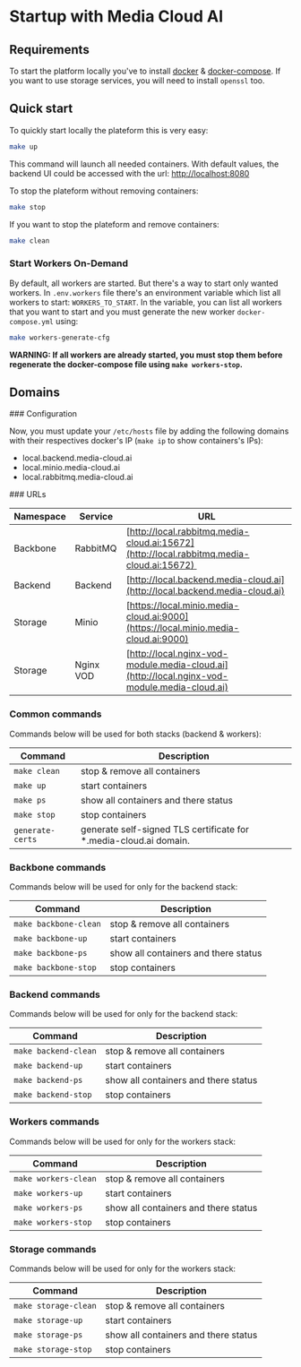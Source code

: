 # Startup with Media Cloud AI

## Requirements

To start the platform locally you've to install [docker](https://www.docker.com) & [docker-compose](https://docs.docker.com/compose/).
If you want to use storage services, you will need to install `openssl` too.


## Quick start

To quickly start locally the plateform this is very easy:
```bash
make up
```

This command will launch all needed containers.
With default values, the backend UI could be accessed with the url: [http://localhost:8080](http://localhost:8080)

To stop the plateform without removing containers:
```bash
make stop
```

If you want to stop the plateform and remove containers:
```bash
make clean
```

### Start Workers On-Demand

By default, all workers are started. But there's a way to start only wanted workers.
In `.env.workers` file there's an environment variable which list all workers to start: `WORKERS_TO_START`.
In the variable, you can list all workers that you want to start and you must generate the new worker `docker-compose.yml` using:

```bash
make workers-generate-cfg
```

**WARNING: If all workers are already started, you must stop them before regenerate the docker-compose file using `make workers-stop`.**

## Domains

### Configuration

Now, you must update your `/etc/hosts` file by adding the following domains with their respectives docker's IP (`make ip` to show containers's IPs):

* local.backend.media-cloud.ai 
* local.minio.media-cloud.ai
* local.rabbitmq.media-cloud.ai

### URLs

| Namespace | Service   | URL |
|-----------|-----------|-----|
| Backbone  | RabbitMQ  | [http://local.rabbitmq.media-cloud.ai:15672](http://local.rabbitmq.media-cloud.ai:15672) |
| Backend   | Backend   | [http://local.backend.media-cloud.ai](http://local.backend.media-cloud.ai) |
| Storage   | Minio     | [https://local.minio.media-cloud.ai:9000](https://local.minio.media-cloud.ai:9000) |
| Storage   | Nginx VOD | [http://local.nginx-vod-module.media-cloud.ai](http://local.nginx-vod-module.media-cloud.ai) |

### Common commands

Commands below will be used for both stacks (backend & workers):

| Command | Description |
|---------------|----------------|
| `make clean` | stop & remove all containers |
| `make up` | start containers |
| `make ps` | show all containers and there status |
| `make stop` | stop containers |
| `generate-certs` | generate self-signed TLS certificate for *.media-cloud.ai domain. |

### Backbone commands

Commands below will be used for only for the backend stack:

| Command | Description |
|---------------|----------------|
| `make backbone-clean` | stop & remove all containers |
| `make backbone-up` | start containers |
| `make backbone-ps` | show all containers and there status |
| `make backbone-stop` | stop containers |

### Backend commands

Commands below will be used for only for the backend stack:

| Command | Description |
|---------------|----------------|
| `make backend-clean` | stop & remove all containers |
| `make backend-up` | start containers |
| `make backend-ps` | show all containers and there status |
| `make backend-stop` | stop containers |

### Workers commands 

Commands below will be used for only for the workers stack:

| Command | Description |
|---------------|----------------|
| `make workers-clean` | stop & remove all containers |
| `make workers-up` | start containers |
| `make workers-ps` | show all containers and there status |
| `make workers-stop` | stop containers |

### Storage commands 

Commands below will be used for only for the workers stack:

| Command | Description |
|---------------|----------------|
| `make storage-clean` | stop & remove all containers |
| `make storage-up` | start containers |
| `make storage-ps` | show all containers and there status |
| `make storage-stop` | stop containers |
